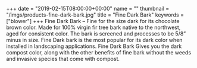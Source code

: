 +++
date = "2019-02-15T08:00:00+00:00"
name = ""
thumbnail = "/imgs/products-fine-dark-bark.jpg"
title = "Fine Dark Bark"
keywords = ["blower"]
+++
Fine Dark Bark – Fine for the size dark for its chocolate brown color. Made for 100% virgin fir tree bark native to the northwest, aged for consistent color. The bark is screened and processes to be 5/8” minus in size. Fine Dark bark is the most popular for its dark color when installed in landscaping applications. Fine Dark Bark Gives you the dark compost color, along with the other benefits of fine bark without the weeds and invasive species that come with compost.
